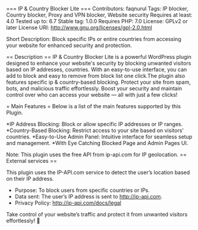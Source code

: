 === IP & Country Blocker Lite ===
Contributors: faqnurul
Tags: IP blocker, Country blocker, Proxy and VPN blocker, Website security
Requires at least: 4.0
Tested up to: 6.7
Stable tag: 1.0.0
Requires PHP: 7.0
License: GPLv2 or later
License URI: http://www.gnu.org/licenses/gpl-2.0.html


Short Description: Block specific IPs or entire countries from accessing your website for enhanced security and protection.




== Description ==
IP & Country Blocker Lite is a powerful WordPress plugin designed to enhance your website's security by blocking unwanted visitors based on IP addresses, countries.
With an easy-to-use interface, you can add to block and easy to remove from block list one click.The plugin also features specific ip & country-based blocking. Protect your site from spam, bots, and malicious traffic effortlessly.
Boost your security and maintain control over who can access your website — all with just a few clicks!






= Main Features =
Below is a list of the main features supported by this Plugin.

*IP Address Blocking: Block or allow specific IP addresses or IP ranges.
*Country-Based Blocking: Restrict access to your site based on visitors' countries.
*Easy-to-Use Admin Panel: Intuitive interface for seamless setup and management.
*With Eye Catching Blocked Page and Admin Pages UI.

Note: This plugin uses the free API from ip-api.com for IP geolocation.
== External services ==

This plugin uses the IP-API.com service to detect the user’s location based on their IP address.
- Purpose: To block users from specific countries or IPs.
- Data sent: The user’s IP address is sent to http://ip-api.com.
- Privacy Policy: http://ip-api.com/docs/legal



Take control of your website’s traffic and protect it from unwanted visitors effortlessly! 🚀
